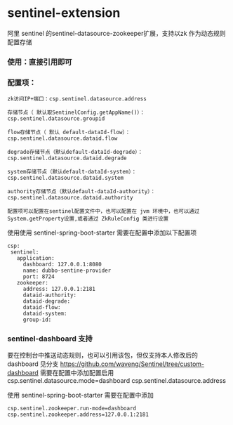 # sentinel-extension
阿里 sentinel 的sentinel-datasource-zookeeper扩展，支持以zk 作为动态规则配置存储  

### 使用：直接引用即可  

### 配置项：
    zk访问IP+端口：csp.sentinel.datasource.address 
        
    存储节点（ 默认取SentinelConfig.getAppName()）：csp.sentinel.datasource.groupid
        
    flow存储节点（ 默认 default-dataId-flow）：csp.sentinel.datasource.dataid.flow
        
    degrade存储节点（默认default-dataId-degrade）：csp.sentinel.datasource.dataid.degrade
        
    system存储节点（默认default-dataId-system）：csp.sentinel.datasource.dataid.system
        
    authority存储节点（默认default-dataId-authority）：csp.sentinel.datasource.dataid.authority

    配置项可以配置在sentinel配置文件中，也可以配置在 jvm 环境中，也可以通过System.getProperty设置,或者通过 ZkRuleConfig 类进行设置

  使用使用 sentinel-spring-boot-starter 需要在配置中添加以下配置项
 ```
 csp:
  sentinel:
    application:
      dashboard: 127.0.0.1:8080
      name: dubbo-sentine-provider
      port: 8724
    zookeeper:
      address: 127.0.0.1:2181
      dataid-authority: 
      dataid-degrade: 
      dataid-flow: 
      dataid-system: 
      group-id: 
 ```
  
### sentinel-dashboard 支持
要在控制台中推送动态规则，也可以引用该包，但仅支持本人修改后的 dashboard
见分支 https://github.com/waveng/Sentinel/tree/custom-dashboard
需要在配置中添加配置启用
csp.sentinel.datasource.mode=dashboard
csp.sentinel.datasource.address 

使用 sentinel-spring-boot-starter 需要在配置中添加
```
csp.sentinel.zookeeper.run-mode=dashboard
csp.sentinel.zookeeper.address=127.0.0.1:2181
```